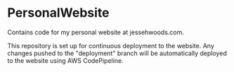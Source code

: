 # PersonalWebsite
Contains code for my personal website at jessehwoods.com.

This repository is set up for continuous deployment to the website. Any changes pushed to the "deployment" branch will be automatically deployed to the website using AWS CodePipeline. 
